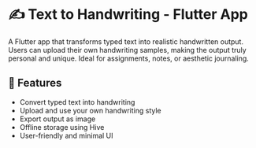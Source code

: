 # ✍️ Text to Handwriting - Flutter App

A Flutter app that transforms typed text into realistic handwritten output. Users can upload their own handwriting samples, making the output truly personal and unique. Ideal for assignments, notes, or aesthetic journaling.

## 🚀 Features

- Convert typed text into handwriting
- Upload and use your own handwriting style
- Export output as image
- Offline storage using Hive
- User-friendly and minimal UI
